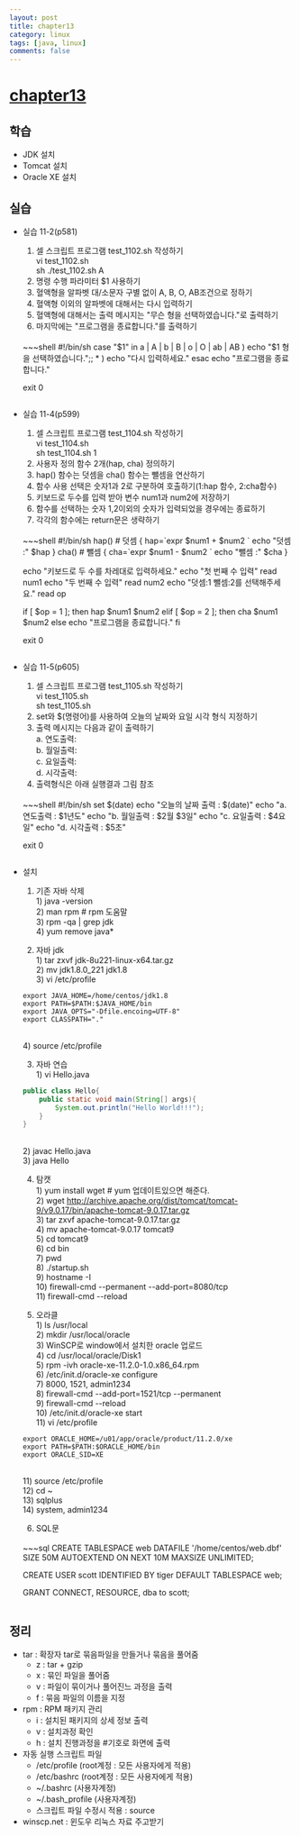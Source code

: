```yaml
---
layout: post
title: chapter13
category: linux
tags: [java, linux]
comments: false
---
```


# [chapter13]()

## 학습
* JDK 설치 
* Tomcat 설치 
* Oracle XE 설치 

## 실습
* 실습 11-2(p581)
    1. 셀 스크립트 프로그램 test_1102.sh 작성하기
    <br> vi test_1102.sh
    <br> sh ./test_1102.sh A
    2. 명령 수행 파라미터 $1 사용하기
    3. 혈액형을 알파벳 대/소문자 구별 없이 A, B, O, AB조건으로 정하기
    4. 혈액형 이외의 알파벳에 대해서는 다시 입력하기
    5. 혈액형에 대해서는 출력 메시지는 "무슨 형을 선택하였습니다."로 출력하기
    6. 마지막에는 "프로그램을 종료합니다."를 출력하기
    <br>
    ~~~shell
    #!/bin/sh
    case "$1" in
    a | A | b | B | o | O | ab | AB )
    echo "$1 형을 선택하였습니다.";;
    * ) 
    echo "다시 입력하세요."
    esac
    echo "프로그램을 종료합니다."

    exit 0
    ~~~

* 실습 11-4(p599)
    1. 셀 스크립트 프로그램 test_1104.sh 작성하기
    <br> vi test_1104.sh
    <br> sh test_1104.sh 1
    2. 사용자 정의 함수 2개(hap, cha) 정의하기
    3. hap() 함수는 덧셈을 cha() 함수는 뺄셈을 연산하기
    4. 함수 사용 선택은 숫자1과 2로 구분하여 호출하기(1:hap 함수, 2:cha함수)
    5. 키보드로 두수를 입력 받아 변수 num1과 num2에 저장하기
    6. 함수를 선택하는 숫자 1,2이외의 숫자가 입력되었을 경우에는 종료하기
    7. 각각의 함수에는 return문은 생략하기
    <br>
    ~~~shell
    #!/bin/sh
    hap()   # 덧셈
    {
    hap=`expr $num1 + $num2 `
    echo "덧셈 :" $hap
    }
    cha()   # 뺄셈
    {
    cha=`expr $num1 - $num2 `
    echo "뺄셈 :" $cha
    }

    echo "키보드로 두 수를 차레대로 입력하세요."
    echo "첫 번째 수 입력"
    read num1
    echo "두 번째 수 입력"
    read num2
    echo "덧셈:1 뺄셈:2를 선택해주세요."
    read op

    if [ $op = 1 ]; then
    hap $num1 $num2
    elif [ $op = 2 ]; then
    cha $num1 $num2
    else
    echo "프로그램을 종료합니다."
    fi

    exit 0
    ~~~

* 실습 11-5(p605)
    1. 셀 스크립트 프로그램 test_1105.sh 작성하기
    <br> vi test_1105.sh
    <br> sh test_1105.sh
    2. set와 $(명령어)를 사용하여 오늘의 날짜와 요일 시각 형식 지정하기
    3. 출력 메시지는 다음과 같이 출력하기
    <br> a. 연도출력:
    <br> b. 월일출력:
    <br> c. 요일출력:
    <br> d. 시각출력:
    4. 출력형식은 아래 실행결과 그림 참조
    <br>
    ~~~shell
    #!/bin/sh
    set $(date)
    echo "오늘의 날짜 출력 : $(date)"
    echo "a. 연도출력 : $1년도"
    echo "b. 월일출력 : $2월 $3일"
    echo "c. 요일출력 : $4요일"
    echo "d. 시각출력 : $5초"

    exit 0
    ~~~

* 설치
    1. 기존 자바 삭제
    <br> 1) java -version
    <br> 2) man rpm                 # rpm 도움말
    <br> 3) rpm -qa | grep jdk
    <br> 4) yum remove java*

    2. 자바 jdk
    <br> 1) tar zxvf jdk-8u221-linux-x64.tar.gz
    <br> 2) mv jdk1.8.0_221 jdk1.8
    <br> 3) vi /etc/profile
    ~~~shell
    export JAVA_HOME=/home/centos/jdk1.8
    export PATH=$PATH:$JAVA_HOME/bin
    export JAVA_OPTS="-Dfile.encoing=UTF-8"
    export CLASSPATH="."
    ~~~
    <br> 4) source /etc/profile

    3. 자바 연습
    <br> 1) vi Hello.java
    ~~~java
    public class Hello{
        public static void main(String[] args){
            System.out.println("Hello World!!!");
        }
    }
    ~~~
    <br> 2) javac Hello.java
    <br> 3) java Hello
    
    4. 탐캣
    <br> 1) yum install wget   # yum 업데이트있으면 해준다.
    <br> 2) wget http://archive.apache.org/dist/tomcat/tomcat-9/v9.0.17/bin/apache-tomcat-9.0.17.tar.gz
    <br> 3) tar zxvf apache-tomcat-9.0.17.tar.gz
    <br> 4) mv apache-tomcat-9.0.17 tomcat9
    <br> 5) cd tomcat9
    <br> 6) cd bin
    <br> 7) pwd
    <br> 8) ./startup.sh
    <br> 9) hostname -I
    <br> 10) firewall-cmd --permanent --add-port=8080/tcp
    <br> 11) firewall-cmd --reload

    5. 오라클
    <br> 1) ls /usr/local
    <br> 2) mkdir /usr/local/oracle
    <br> 3) WinSCP로 window에서 설치한 oracle 업로드
    <br> 4) cd /usr/local/oracle/Disk1
    <br> 5) rpm -ivh oracle-xe-11.2.0-1.0.x86_64.rpm
    <br> 6) /etc/init.d/oracle-xe configure
    <br> 7) 8000, 1521, admin1234
    <br> 8) firewall-cmd --add-port=1521/tcp --permanent
    <br> 9) firewall-cmd --reload
    <br> 10) /etc/init.d/oracle-xe start
    <br> 11) vi /etc/profile
    ~~~shell
    export ORACLE_HOME=/u01/app/oracle/product/11.2.0/xe
    export PATH=$PATH:$ORACLE_HOME/bin
    export ORACLE_SID=XE
    ~~~
    <br> 11) source /etc/profile
    <br> 12) cd ~
    <br> 13) sqlplus
    <br> 14) system, admin1234

    6. SQL문
    <br>
    ~~~sql
    CREATE TABLESPACE web
    DATAFILE '/home/centos/web.dbf' SIZE 50M
    AUTOEXTEND ON
    NEXT 10M
    MAXSIZE UNLIMITED;

    CREATE USER scott IDENTIFIED BY tiger
    DEFAULT TABLESPACE web;

    GRANT CONNECT, RESOURCE, dba to scott;
    ~~~

## 정리
* tar : 확장자 tar로 묶음파일을 만들거나 묶음을 풀어줌
    - z : tar + gzip
    - x : 묶인 파일을 풀어줌
    - v : 파일이 묶이거나 풀어진느 과정을 출력
    - f : 묶음 파일의 이름을 지정
* rpm : RPM 패키지 관리
    - i : 설치된 패키지의 상세 정보 출력
    - v : 설치과정 확인
    - h : 설치 진행과정을 #기호로 화면에 출력
* 자동 실행 스크립트 파일
    - /etc/profile      (root계정 : 모든 사용자에게 적용)
    - /etc/bashrc       (root계정 : 모든 사용자에게 적용)
    - ~/.bashrc         (사용자계정)
    - ~/.bash_profile   (사용자계정)
    - 스크립트 파일 수정시 적용 : source
* winscp.net : 윈도우 리눅스 자료 주고받기